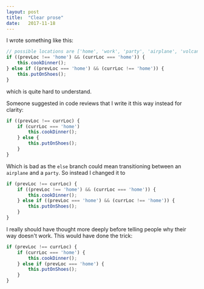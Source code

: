 ```yaml
---
layout: post
title:  "Clear prose"
date:   2017-11-18
---
```


I wrote something like this:

```js
// possible locations are ['home', 'work', 'party', 'airplane', 'volcano']
if ((prevLoc !== 'home') && (currLoc === 'home')) {
	this.cookDinner();
} else if ((prevLoc === 'home') && (currLoc !== 'home')) {
	this.putOnShoes();
}
```
which is quite hard to understand. 

Someone suggested in code reviews that I write it this way instead for clarity:

```js
if ((prevLoc !== currLoc) {
	if (currLoc === 'home')
		this.cookDinner();
	} else {
		this.putOnShoes();
	}
}
```
Which is bad as the `else` branch could mean transitioning between an `airplane` and a `party`.
So instead I changed it to
```js
if (prevLoc !== currLoc) {
	if ((prevLoc !== 'home') && (currLoc === 'home')) {
		this.cookDinner();
	} else if ((prevLoc === 'home') && (currLoc !== 'home')) {
		this.putOnShoes();
	}
}
```


I really should have thought more deeply before telling people why their way doesn't work.
This would have done the trick:
```js
if (prevLoc !== currLoc) {
	if (currLoc === 'home') {
		this.cookDinner();
	} else if (prevLoc === 'home') {
		this.putOnShoes();
	}
}
```



